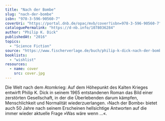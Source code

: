 ```yaml
---
title: "Nach der Bombe"
slug: "nach-der-bombe"
isbn: "978-3-596-90560-7"
coverUri: "https://portal.dnb.de/opac/mvb/cover?isbn=978-3-596-90560-7"
cataloguePermalink: "https://d-nb.info/1078036284"
author: "Philip K. Dick"
publishedAt: "2016"
topics:
  - "Science Fiction"
source: "https://www.fischerverlage.de/buch/philip-k-dick-nach-der-bombe-9783596905607"
booklists:
  - "wishlist"
resources:
  - name: cover
    src: cover.jpg
---
```

Die Welt nach dem Atomkrieg: Auf dem Höhepunkt des Kalten Krieges entwirft 
Philip K. Dick in seinem 1965 entstandenen Roman das Bild einer zerstörten 
Gesellschaft, in der die Überlebenden darum kämpfen, Menschlichkeit und 
Normalität wiederzuerlangen. ›Nach der Bombe‹ bietet auch 50 Jahre nach seinem 
Erscheinen hellsichtige Antworten auf die immer wieder aktuelle Frage »Was 
wäre wenn …«.
